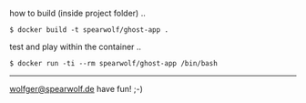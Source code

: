 how to build (inside project folder) ..

`$ docker build -t spearwolf/ghost-app .`

test and play within the container ..

`$ docker run -ti --rm spearwolf/ghost-app /bin/bash`


---

wolfger@spearwolf.de
have fun!
;-)

